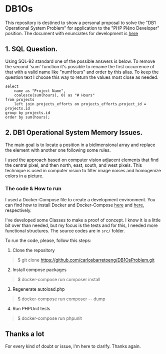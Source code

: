 # DB1Os

This repository is destined to show a personal proposal to solve the "DB1 Operational System Problem" for 
application to the "PHP Plêno Developer" position. The document with enunciates for development is [here](https://github.com/carlosbarretoeng/DB1OsProblem/blob/main/questions.pdf)

## 1. SQL Question.

Using SQL-92 standard one of the possible answers is below. To remove the second 'sum' function it's possible to rename the first occurrence of that with a valid name like "numHours" and order by this alias. To keep the question text I choose this way to return the values most close as needed.

``` mysql
select
    name as "Project Name",
    coalesce(sum(hours), 0) as "# Hours"
from projects
    left join projects_efforts on projects_efforts.project_id = projects.id
group by projects.id
order by sum(hours);
```

## 2. DB1 Operational System Memory Issues.

The main goal is to locate a position in a bidimensional array and replace the element with another one following 
some rules.

I used the approach based on computer vision adjacent elements that find the central pixel, and then north, east, 
south, and west pixels. This technique is used in computer vision to filter image noises and homogenize colors in a 
picture.

### The code & How to run

I used a Docker-Compose file to create a development environment. You can find how to install Docker and Docker-Compose 
[here](https://docs.docker.com/get-docker/) and [here](https://docs.docker.com/compose/install/), respectively.

I've developed some Classes to make a proof of concept. I know it is a little bit over than needed, but my focus is the
tests and for this, I needed more functional structures. The source codes are in `src/` folder.

To run the code, please, follow this steps:

1. Clone the repository
> $ git clone https://github.com/carlosbarretoeng/DB1OsProblem.git

2. Install compose packages
> $ docker-compose run composer install

3. Regenerate autoload.php
> $ docker-compose run composer -- dump

4. Run PHPUnit tests
> $ docker-compose run phpunit

## Thanks a lot

For every kind of doubt or issue, I'm here to clarify. Thanks again.